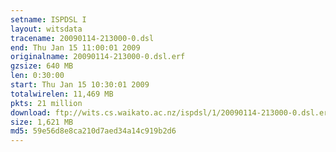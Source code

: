 ```yaml
---
setname: ISPDSL I
layout: witsdata
tracename: 20090114-213000-0.dsl
end: Thu Jan 15 11:00:01 2009
originalname: 20090114-213000-0.dsl.erf
gzsize: 640 MB
len: 0:30:00
start: Thu Jan 15 10:30:01 2009
totalwirelen: 11,469 MB
pkts: 21 million
download: ftp://wits.cs.waikato.ac.nz/ispdsl/1/20090114-213000-0.dsl.erf.gz
size: 1,621 MB
md5: 59e56d8e8ca210d7aed34a14c919b2d6
---
```

